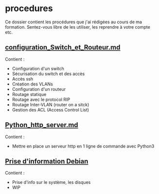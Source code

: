 # procedures

Ce dossier contient les procédures que j'ai rédigées au cours de ma formation. Sentez-vous libre de les utiliser, les reprendre à votre compte etc.

## [configuration_Switch_et_Routeur.md](https://github.com/d0cs1s/procedures/blob/main/configuration_Switch_et_Routeur.md)
Contient :
  - Configuration d'un switch
  - Sécurisation du switch et des accès
  - Accès ssh
  - Création des VLANs
  - Configuration d'un routeur
  - Routage statique
  - Routage avec le protocol RIP
  - Routage Inter-VLAN (router on a sitck)
  - Gestion des ACL (Access Control List)

## [Python_http_server.md](https://github.com/d0cs1s/procedures/blob/main/Python_http_server.md)
Contient : 
  - Mettre en place un serveur http en 1 ligne de commande avec Python3

## [Prise d'information Debian](https://github.com/d0cs1s/procedures/blob/main/prise_dinfo.md)
Contient :
  - Prise d'info sur le système, les disques
  - WIP
